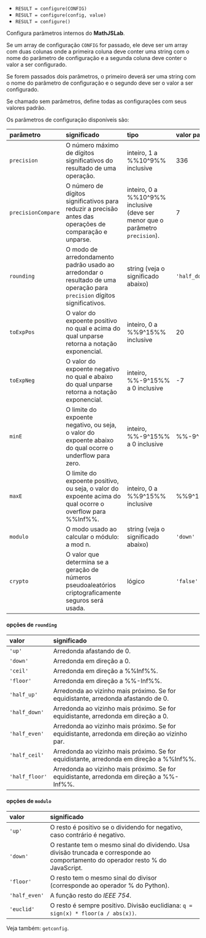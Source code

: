* `RESULT = configure(CONFIG)`
* `RESULT = configure(config, value)`
* `RESULT = configure()`

Configura parâmetros internos do **MathJSLab**.

Se um array de configuração `CONFIG` for passado, ele deve ser um array com duas
colunas onde a primeira coluna deve conter uma string com o nome do
parâmetro de configuração e a segunda coluna deve conter o valor a ser configurado.

Se forem passados dois parâmetros, o primeiro deverá ser uma string com o nome do
parâmetro de configuração e o segundo deve ser o valor a ser configurado.

Se chamado sem parâmetros, define todas as configurações com seus valores padrão.

Os parâmetros de configuração disponíveis são:

| parâmetro | significado | tipo | valor padrão |
| :-------- | :---------- | :--- | :----------- |
| `precision` | O número máximo de dígitos significativos do resultado de uma operação. | inteiro, 1 a %%10^9%% inclusive | 336 |
| `precisionCompare` | O número de dígitos significativos para reduzir a precisão antes das operações de comparação e unparse. | inteiro, 0 a %%10^9%% inclusive (deve ser menor que o parâmetro `precision`). | 7 |
| `rounding` | O modo de arredondamento padrão usado ao arredondar o resultado de uma operação para `precision` dígitos significativos. | string (veja o significado abaixo) | `'half_down'` |
| `toExpPos` | O valor do expoente positivo no qual e acima do qual unparse retorna a notação exponencial. | inteiro, 0 a %%9^15%% inclusive | 20 |
| `toExpNeg` | O valor do expoente negativo no qual e abaixo do qual unparse retorna a notação exponencial. | inteiro, %%-9^15%% a 0 inclusive | -7 |
| `minE` | O limite do expoente negativo, ou seja, o valor do expoente abaixo do qual ocorre o underflow para zero. | inteiro, %%-9^15%% a 0 inclusive | %%-9^15%% |
| `maxE` | O limite do expoente positivo, ou seja, o valor do expoente acima do qual ocorre o overflow para %%Inf%%. | inteiro, 0 a %%9^15%% inclusive | %%9^15%% |
| `modulo` | O modo usado ao calcular o módulo: a mod n. | string (veja o significado abaixo) | `'down'` |
| `crypto` | O valor que determina se a geração de números pseudoaleatórios criptograficamente seguros será usada. | lógico | `'false'` |

#### opções de `rounding`

| valor | significado |
| :----------- | :------ |
| `'up'` | Arredonda afastando de 0. |
| `'down'` | Arredonda em direção a 0. |
| `'ceil'` | Arredonda em direção a %%Inf%%. |
| `'floor'` | Arredonda em direção a %%-Inf%%. |
| `'half_up'` | Arredonda ao vizinho mais próximo. Se for equidistante, arredonda afastando de 0. |
| `'half_down'` | Arredonda ao vizinho mais próximo. Se for equidistante, arredonda em direção a 0. |
| `'half_even'` | Arredonda ao vizinho mais próximo. Se for equidistante, arredonda em direção ao vizinho par. |
| `'half_ceil'` | Arredonda ao vizinho mais próximo. Se for equidistante, arredonda em direção a %%Inf%%. |
| `'half_floor'` | Arredonda ao vizinho mais próximo. Se for equidistante, arredonda em direção a %%-Inf%%. |

#### opções de `modulo`

| valor | significado |
| :----------- | :------ |
| `'up'` | O resto é positivo se o dividendo for negativo, caso contrário é negativo. |
| `'down'` | O restante tem o mesmo sinal do dividendo. Usa divisão truncada e corresponde ao comportamento do operador resto % do JavaScript. |
| `'floor'` | O resto tem o mesmo sinal do divisor (corresponde ao operador % do Python). |
| `'half_even'` | A função resto do *IEEE 754*. |
| `'euclid'` | O resto é sempre positivo. Divisão euclidiana: `q = sign(x) * floor(a / abs(x))`. |

Veja também: `getconfig`.
